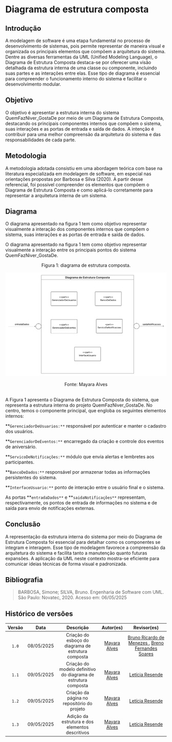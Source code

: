 # Diagrama de estrutura composta

## Introdução

A modelagem de software é uma etapa fundamental no processo de desenvolvimento de sistemas, pois permite representar de maneira visual e organizada os principais elementos que compõem a arquitetura do sistema. Dentre as diversas ferramentas da UML (Unified Modeling Language), o Diagrama de Estrutura Composta destaca-se por oferecer uma visão detalhada da estrutura interna de uma classe ou componente, incluindo suas partes e as interações entre elas. Esse tipo de diagrama é essencial para compreender o funcionamento interno do sistema e facilitar o desenvolvimento modular.

## Objetivo

O objetivo é apresentar a estrutura interna do sistema QuemFazNiver_GostaDe por meio de um Diagrama de Estrutura Composta, destacando os principais componentes internos que compõem o sistema, suas interações e as portas de entrada e saída de dados. A intenção é contribuir para uma melhor compreensão da arquitetura do sistema e das responsabilidades de cada parte.

## Metodologia 

A metodologia adotada consistiu em uma abordagem teórica com base na literatura especializada em modelagem de software, em especial nas orientações propostas por Barbosa e Silva (2020). A partir desse referencial, foi possível compreender os elementos que compõem o Diagrama de Estrutura Composta e como aplicá-lo corretamente para representar a arquitetura interna de um sistema.

## Diagrama

O diagrama apresentado na figura 1 tem como objetivo representar visualmente a interação dos componentes internos que compõem o sistema, suas interações e as portas de entrada e saída de dados.

O diagrama apresentado na figura 1 tem como objetivo representar visualmente a interação entre os principais pontos do sistema QuemFazNiver_GostaDe.

<center>Figura 1: diagrama de estrutura composta.</center>

![Diagrama de Estrutura composta](./assets/Diagrama-estrutura-composta.png)

<center>Fonte: Mayara Alves  </center>
 <br>
 
A Figura 1 apresenta o Diagrama de Estrutura Composta do sistema, que representa a estrutura interna do projeto QuemFazNiver_GostaDe. No centro, temos o componente principal, que engloba os seguintes elementos internos:

**`GerenciadorDeUsuarios:**` responsável por autenticar e manter o cadastro dos usuários.

**`GerenciadorDeEventos:**` encarregado da criação e controle dos eventos de aniversário.

**`ServicoDeNotificações:**` módulo que envia alertas e lembretes aos participantes.

**`BancoDeDados:**` responsável por armazenar todas as informações persistentes do sistema.

**`InterfaceUsuario:**` ponto de interação entre o usuário final e o sistema.

As portas **`entradaDados**` e **`saidaNotificações**` representam, respectivamente, os pontos de entrada de informações no sistema e de saída para envio de notificações externas.

## Conclusão

A representação da estrutura interna do sistema por meio do Diagrama de Estrutura Composta foi essencial para detalhar como os componentes se integram e interagem. Esse tipo de modelagem favorece a compreensão da arquitetura do sistema e facilita tanto a manutenção quanto futuras expansões. A aplicação da UML neste contexto mostra-se eficiente para comunicar ideias técnicas de forma visual e padronizada.

## Bibliografia

> BARBOSA, Simone; SILVA, Bruno. Engenharia de Software com UML. São Paulo: Novatec, 2020. Acesso em: 06/05/2025

## Histórico de versões

| Versão |    Data    |                       Descrição                       |                       Autor(es)                        |                      Revisor(es)                       |
| :----: | :--------: | :---------------------------------------------------: | :----------------------------------------------------: | :----------------------------------------------------: 
| `1.0`  | 08/05/2025| Criação do esboço do diagrama de estrutura composta |[Mayara Alves ](https://github.com/mayara-tech)| [Bruno Ricardo de Menezes ](https://github.com/EhOBruno), [Breno Fernandes Soares](https://github.com/brenofrds) |
| `1.1`  | 09/05/2025| Criação do modelo definitivo do diagrama de estrutura composta |[Mayara Alves ](https://github.com/mayara-tech)| [Letícia Resende](https://github.com/LeticiaResende23)   |
| `1.2`  | 09/05/2025| Criação da página no repositório do projeto  |[Mayara Alves ](https://github.com/mayara-tech)| [Letícia Resende](https://github.com/LeticiaResende23)   |
| `1.3`  | 09/05/2025| Adição da estrutura e dos elementos descritivos |[Mayara Alves ](https://github.com/mayara-tech)| [Letícia Resende](https://github.com/LeticiaResende23)   |